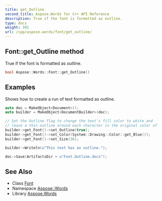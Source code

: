 ```yaml
---
title: get_Outline
second_title: Aspose.Words for C++ API Reference
description: True if the font is formatted as outline.
type: docs
weight: 391
url: /cpp/aspose.words/font/get_outline/
---
```

## Font::get_Outline method


True if the font is formatted as outline.

```cpp
bool Aspose::Words::Font::get_Outline()
```


## Examples



Shows how to create a run of text formatted as outline. 
```cpp
auto doc = MakeObject<Document>();
auto builder = MakeObject<DocumentBuilder>(doc);

// Set the Outline flag to change the text's fill color to white and
// leave a thin outline around each character in the original color of the text.
builder->get_Font()->set_Outline(true);
builder->get_Font()->set_Color(System::Drawing::Color::get_Blue());
builder->get_Font()->set_Size(36);

builder->Writeln(u"This text has an outline.");

doc->Save(ArtifactsDir + u"Font.Outline.docx");
```

## See Also

* Class [Font](../)
* Namespace [Aspose::Words](../../)
* Library [Aspose.Words](../../../)
